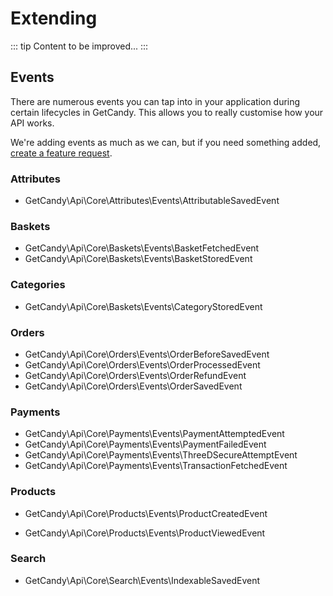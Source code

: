 # Extending

::: tip
Content to be improved...
:::

## Events

There are numerous events you can tap into in your application during certain lifecycles in GetCandy. This allows you to really customise how your API works.

We're adding events as much as we can, but if you need something added, [create a feature request](https://getcandy.upvoty.com/b/api/).

### Attributes
* GetCandy\Api\Core\Attributes\Events\AttributableSavedEvent
<!-- * GetCandy\Api\Core\Attributes\Events\AttributeSavedEvent -->

### Baskets
* GetCandy\Api\Core\Baskets\Events\BasketFetchedEvent
* GetCandy\Api\Core\Baskets\Events\BasketStoredEvent

### Categories
* GetCandy\Api\Core\Baskets\Events\CategoryStoredEvent

### Orders
* GetCandy\Api\Core\Orders\Events\OrderBeforeSavedEvent
* GetCandy\Api\Core\Orders\Events\OrderProcessedEvent
* GetCandy\Api\Core\Orders\Events\OrderRefundEvent
* GetCandy\Api\Core\Orders\Events\OrderSavedEvent

### Payments
* GetCandy\Api\Core\Payments\Events\PaymentAttemptedEvent
* GetCandy\Api\Core\Payments\Events\PaymentFailedEvent
* GetCandy\Api\Core\Payments\Events\ThreeDSecureAttemptEvent
* GetCandy\Api\Core\Payments\Events\TransactionFetchedEvent

### Products
* GetCandy\Api\Core\Products\Events\ProductCreatedEvent
<!-- * GetCandy\Api\Core\Products\Events\ProductSavedEvent -->
* GetCandy\Api\Core\Products\Events\ProductViewedEvent

### Search
* GetCandy\Api\Core\Search\Events\IndexableSavedEvent
